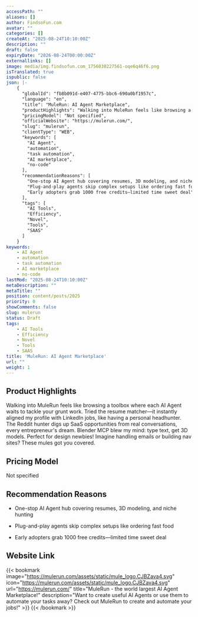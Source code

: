 ```yaml
---
accessPath: ""
aliases: []
author: FindsoFun.com
avatar: ""
categories: []
createAt: "2025-08-24T10:10:00Z"
description: ""
draft: false
expiryDate: "2026-08-24T00:00:00Z"
externallinks: []
image: media/img.findsofun.com_1756030227561-oqe6q46f6.png
isTranslated: true
ispublic: false
json: |-
    {
      "globalId": "fb8b091d-e407-4775-bbc6-690a0bf1957c",
      "language": "en",
      "title": "MuleRun: AI Agent Marketplace",
      "productHighlights": "Walking into MuleRun feels like browsing a toolbox where each AI Agent waits to tackle your grunt work. Tried the resume matcher—it instantly aligned my profile with LinkedIn jobs, like having a personal headhunter. The Reddit hunter digs up SaaS opportunities from real conversations, every entrepreneur's dream. Blender MCP blew my mind: type text, get 3D models. Perfect for design newbies! Imagine handling emails or building nav sites? These mules got you covered.",
      "pricingModel": "Not specified",
      "officialWebsite": "https://mulerun.com/",
      "slug": "mulerun",
      "clientType": "WEB",
      "keywords": [
        "AI Agent",
        "automation",
        "task automation",
        "AI marketplace",
        "no-code"
      ],
      "recommendationReasons": [
        "One-stop AI Agent hub covering resumes, 3D modeling, and niche hunting",
        "Plug-and-play agents skip complex setups like ordering fast food",
        "Early adopters grab 1000 free credits—limited time sweet deal"
      ],
      "tags": [
        "AI Tools",
        "Efficiency",
        "Novel",
        "Tools",
        "SAAS"
      ]
    }
keywords:
    - AI Agent
    - automation
    - task automation
    - AI marketplace
    - no-code
lastMod: "2025-08-24T10:10:00Z"
metaDescription: ""
metaTitle: ""
position: content/posts/2025
priority: 0
showComments: false
slug: mulerun
status: Draft
tags:
    - AI Tools
    - Efficiency
    - Novel
    - Tools
    - SAAS
title: 'MuleRun: AI Agent Marketplace'
url: ""
weight: 1
---
```

## Product Highlights
Walking into MuleRun feels like browsing a toolbox where each AI Agent waits to tackle your grunt work. Tried the resume matcher—it instantly aligned my profile with LinkedIn jobs, like having a personal headhunter. The Reddit hunter digs up SaaS opportunities from real conversations, every entrepreneur's dream. Blender MCP blew my mind: type text, get 3D models. Perfect for design newbies! Imagine handling emails or building nav sites? These mules got you covered.

## Pricing Model
<!--more-->Not specified

## Recommendation Reasons
- One-stop AI Agent hub covering resumes, 3D modeling, and niche hunting

- Plug-and-play agents skip complex setups like ordering fast food

- Early adopters grab 1000 free credits—limited time sweet deal

## Website Link
{{< bookmark image="https://mulerun.com/assets/static/mule_logo.CJBZava4.svg" icon="https://mulerun.com/assets/static/mule_logo.CJBZava4.svg" url="https://mulerun.com/" title="MuleRun - the world largest AI Agent Marketplace!" description="Want to create useful AI Agents or use them to automate your tasks away? Check out MuleRun to create and automate your jobs!" >}}
{{< /bookmark >}}

